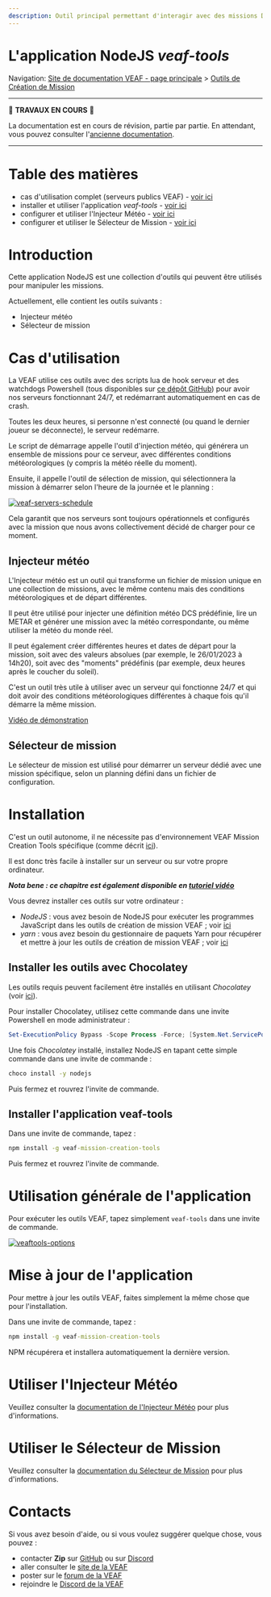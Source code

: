 ```yaml
---
description: Outil principal permettant d'interagir avec des missions DCS
---
```


# L'application NodeJS *veaf-tools*

Navigation: [Site de documentation VEAF - page principale](../index.md) > [Outils de Création de Mission](./index.md)

-----------------------------

🚧 **TRAVAUX EN COURS** 🚧

La documentation est en cours de révision, partie par partie.
En attendant, vous pouvez consulter l'[ancienne documentation](https://github.com/VEAF/VEAF-Mission-Creation-Tools/blob/master/old_documentation/_index.md).

-----------------------------

# Table des matières

- cas d'utilisation complet (serveurs publics VEAF) - [voir ici](#cas-dutilisation)
- installer et utiliser l'application *veaf-tools* - [voir ici](#installation)
- configurer et utiliser l'Injecteur Météo - [voir ici](veaf-tools-weather-injector.md)
- configurer et utiliser le Sélecteur de Mission - [voir ici](veaf-tools-mission-selector.md)

# Introduction

Cette application NodeJS est une collection d'outils qui peuvent être utilisés pour manipuler les missions.

Actuellement, elle contient les outils suivants :

- Injecteur météo
- Sélecteur de mission

# Cas d'utilisation

La VEAF utilise ces outils avec des scripts lua de hook serveur et des watchdogs Powershell (tous disponibles sur [ce dépôt GitHub][VEAF-Servers-Public-repository]) pour avoir nos serveurs fonctionnant 24/7, et redémarrant automatiquement en cas de crash.

Toutes les deux heures, si personne n'est connecté (ou quand le dernier joueur se déconnecte), le serveur redémarre.

Le script de démarrage appelle l'outil d'injection météo, qui générera un ensemble de missions pour ce serveur, avec différentes conditions météorologiques (y compris la météo réelle du moment).

Ensuite, il appelle l'outil de sélection de mission, qui sélectionnera la mission à démarrer selon l'heure de la journée et le planning :

[![veaf-servers-schedule]][veaf-servers-schedule]

Cela garantit que nos serveurs sont toujours opérationnels et configurés avec la mission que nous avons collectivement décidé de charger pour ce moment.

## Injecteur météo

L'Injecteur météo est un outil qui transforme un fichier de mission unique en une collection de missions, avec le même contenu mais des conditions météorologiques et de départ différentes.

Il peut être utilisé pour injecter une définition météo DCS prédéfinie, lire un METAR et générer une mission avec la météo correspondante, ou même utiliser la météo du monde réel.

Il peut également créer différentes heures et dates de départ pour la mission, soit avec des valeurs absolues (par exemple, le 26/01/2023 à 14h20), soit avec des "moments" prédéfinis (par exemple, deux heures après le coucher du soleil).

C'est un outil très utile à utiliser avec un serveur qui fonctionne 24/7 et qui doit avoir des conditions météorologiques différentes à chaque fois qu'il démarre la même mission.

[Vidéo de démonstration][veaftools-injectall-demo]

## Sélecteur de mission

Le sélecteur de mission est utilisé pour démarrer un serveur dédié avec une mission spécifique, selon un planning défini dans un fichier de configuration.

# Installation

C'est un outil autonome, il ne nécessite pas d'environnement VEAF Mission Creation Tools spécifique (comme décrit [ici](..\environment\index.md)).

Il est donc très facile à installer sur un serveur ou sur votre propre ordinateur.

***Nota bene : ce chapitre est également disponible en [tutoriel vidéo][install-chocolatey-nodejs-veaftools]***

Vous devrez installer ces outils sur votre ordinateur :

- *NodeJS* : vous avez besoin de NodeJS pour exécuter les programmes JavaScript dans les outils de création de mission VEAF ; voir [ici](https://nodejs.org/fr/)
- *yarn* : vous avez besoin du gestionnaire de paquets Yarn pour récupérer et mettre à jour les outils de création de mission VEAF ; voir [ici](https://yarnpkg.com/fr/)

## Installer les outils avec Chocolatey

Les outils requis peuvent facilement être installés en utilisant *Chocolatey* (voir [ici](https://chocolatey.org/)).

Pour installer Chocolatey, utilisez cette commande dans une invite Powershell en mode administrateur :

```powershell
Set-ExecutionPolicy Bypass -Scope Process -Force; [System.Net.ServicePointManager]::SecurityProtocol = [System.Net.ServicePointManager]::SecurityProtocol -bor 3072; iex ((New-Object System.Net.WebClient).DownloadString('https://chocolatey.org/install.ps1'))
```

Une fois *Chocolatey* installé, installez NodeJS en tapant cette simple commande dans une invite de commande :

```cmd
choco install -y nodejs
```

Puis fermez et rouvrez l'invite de commande.

## Installer l'application veaf-tools

Dans une invite de commande, tapez :

```cmd
npm install -g veaf-mission-creation-tools
```

Puis fermez et rouvrez l'invite de commande.

# Utilisation générale de l'application

Pour exécuter les outils VEAF, tapez simplement `veaf-tools` dans une invite de commande.

[![veaftools-options]][veaftools-options]

# Mise à jour de l'application

Pour mettre à jour les outils VEAF, faites simplement la même chose que pour l'installation.

Dans une invite de commande, tapez :

```cmd
npm install -g veaf-mission-creation-tools
```

NPM récupérera et installera automatiquement la dernière version.

# Utiliser l'Injecteur Météo

Veuillez consulter la [documentation de l'Injecteur Météo](./veaf-tools-weather-injector.md) pour plus d'informations.

# Utiliser le Sélecteur de Mission

Veuillez consulter la [documentation du Sélecteur de Mission](./veaf-tools-mission-selector.md) pour plus d'informations.

# Contacts

Si vous avez besoin d'aide, ou si vous voulez suggérer quelque chose, vous pouvez :

- contacter **Zip** sur [GitHub][Zip on Github] ou sur [Discord][Zip on Discord]
- aller consulter le [site de la VEAF][VEAF website]
- poster sur le [forum de la VEAF][VEAF forum]
- rejoindre le [Discord de la VEAF][VEAF Discord]

[VEAF Discord]: https://www.veaf.org/discord
[Zip on Github]: https://github.com/davidp57
[Zip on Discord]: https://discordapp.com/users/421317390807203850
[VEAF website]: https://www.veaf.org
[VEAF forum]: https://www.veaf.org/forum

[install-chocolatey-nodejs-veaftools]: ../images/install-chocolatey-nodejs-veaftools.mp4
[veaftools-options]: ../images/veaftools-options.png
[veaf-servers-schedule]: ../images/veaf-servers-schedule.png
[veaftools-injectall-demo]: ../images/veaftools-injectall-demo.mp4

[VEAF-Servers-Public-repository]: https://github.com/VEAF/VEAF-Servers-Public